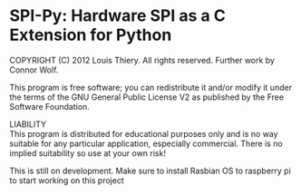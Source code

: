 SPI-Py: Hardware SPI as a C Extension for Python
======

COPYRIGHT (C) 2012 Louis Thiery. All rights reserved. Further work by Connor Wolf.

This program is free software; you can redistribute it and/or modify it under the terms of the GNU General Public License V2 as published by the Free Software Foundation.

LIABILITY  
This program is distributed for educational purposes only and is no way suitable for any particular application,
especially commercial. There is no implied suitability so use at your own risk!

This is still on development. Make sure to install Rasbian OS to raspberry pi to start working on this project
